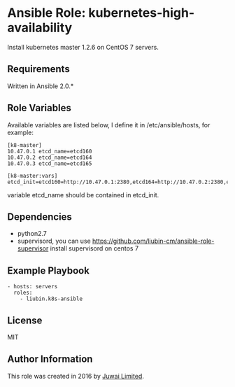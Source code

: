 Ansible Role: kubernetes-high-availability
========================

Install kubernetes master 1.2.6 on CentOS 7 servers. 

Requirements
------------

Written in Ansible 2.0.*

Role Variables
--------------

Available variables are listed below, I define it in /etc/ansible/hosts, for example:
```
[k8-master]
10.47.0.1 etcd_name=etcd160
10.47.0.2 etcd_name=etcd164
10.47.0.3 etcd_name=etcd165

[k8-master:vars]
etcd_init=etcd160=http://10.47.0.1:2380,etcd164=http://10.47.0.2:2380,etcd165=http://10.47.0.3:2380
```
variable etcd_name should be contained in etcd_init.

Dependencies
------------

- python2.7
- supervisord, you can use https://github.com/liubin-cm/ansible-role-supervisor install supervisord on centos 7 

Example Playbook
----------------

    - hosts: servers
      roles:
        - liubin.k8s-ansible

License
-------

MIT

Author Information
------------------

This role was created in 2016 by [Juwai Limited](http://www.juwai.com).